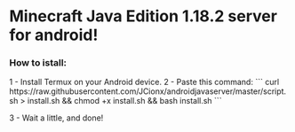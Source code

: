 <h1>Minecraft Java Edition 1.18.2 server for android!</h1>
<h3>How to istall:</h3>
1 - Install Termux on your Android device.
2 - Paste this command:
```
curl https://raw.githubusercontent.com/JCionx/androidjavaserver/master/script.sh > install.sh && chmod +x install.sh && bash install.sh
```
<p>3 - Wait a little, and done!</p>
